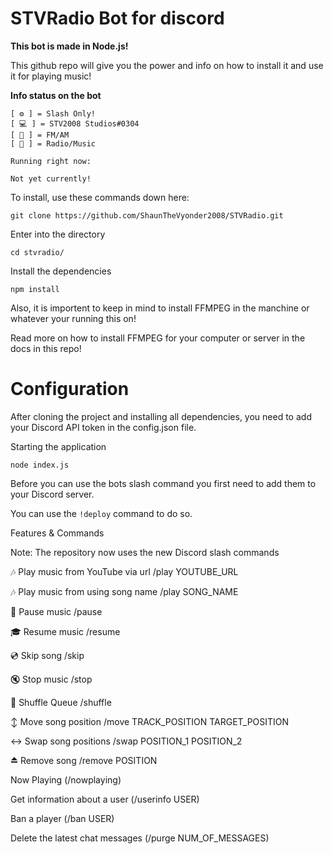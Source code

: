 # **STVRadio Bot for discord**

**This bot is made in Node.js!**

This github repo will give you the power and info on how to install it and use it for playing music!

**Info status on the bot**

```
[ ⚙️ ] = Slash Only!
[ 💻 ] = STV2008 Studios#0304
[ 📡 ] = FM/AM
[ 🤖 ] = Radio/Music

Running right now:

Not yet currently!
```

To install, use these commands down here:

```
git clone https://github.com/ShaunTheVyonder2008/STVRadio.git
```

Enter into the directory

```
cd stvradio/
```

Install the dependencies
```
npm install
```

Also, it is importent to keep in mind to install FFMPEG in the manchine or whatever your running this on!

Read more on how to install FFMPEG for your computer or server in the docs in this repo!


# Configuration


After cloning the project and installing all dependencies, you need to add your Discord API token in the config.json file.


Starting the application


```
node index.js
```

Before you can use the bots slash command you first need to add them to your Discord server. 

You can use the ```!deploy``` command to do so.


Features & Commands

Note: The repository now uses the new Discord slash commands

🎶 Play music from YouTube via url
/play YOUTUBE_URL

🎶 Play music from using song name
/play SONG_NAME

📃 Pause music
/pause

🎓 Resume music
/resume

💿 Skip song
/skip

🔇 Stop music
/stop

🔀 Shuffle Queue
/shuffle

↕ Move song position
/move TRACK_POSITION TARGET_POSITION

↔️ Swap song positions
/swap POSITION_1 POSITION_2

⏏️ Remove song
/remove POSITION


Now Playing (/nowplaying)

Get information about a user (/userinfo USER)

Ban a player (/ban USER)

Delete the latest chat messages (/purge NUM_OF_MESSAGES)
